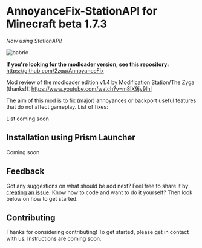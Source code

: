 # AnnoyanceFix-StationAPI for Minecraft beta 1.7.3

_Now using StationAPI!_

![babric](https://github.com/telvarost/AnnoyanceFix-Babric/assets/25235249/a6590bc1-2b73-4b82-951e-5e1e2bb418e4)

**If you're looking for the modloader version, see this repository:** https://github.com/2zqa/AnnoyanceFix

Mod review of the modloader edition v1.4 by Modification Station/The Zyga (thanks!): https://www.youtube.com/watch?v=m8lX9jv9lhI

The aim of this mod is to fix (major) annoyances or backport useful features that do not affect gameplay. List of fixes:

List coming soon

## Installation using Prism Launcher

Coming soon

## Feedback

Got any suggestions on what should be add next? Feel free to share it by [creating an issue](https://github.com/telvarost/AnnoyanceFix-StationAPI/issues/new). Know how to code and want to do it yourself? Then look below on how to get started.

## Contributing

Thanks for considering contributing! To get started, please get in contact with us. Instructions are coming soon.
